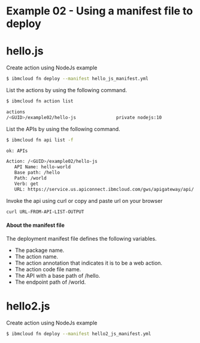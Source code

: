 Example 02 - Using a manifest file to deploy
===========================

# hello.js 

Create action using NodeJs example

```sh
$ ibmcloud fn deploy --manifest hello_js_manifest.yml
```

List the actions by using the following command.

```sh
$ ibmcloud fn action list

actions
/<GUID>/example02/hello-js               private nodejs:10
```

List the APIs by using the following command.

```bash
$ ibmcloud fn api list -f

ok: APIs

Action: /<GUID>/example02/hello-js
   API Name: hello-world
   Base path: /hello
   Path: /world
   Verb: get
   URL: https://service.us.apiconnect.ibmcloud.com/gws/apigateway/api/.../hello/world
```

Invoke the api using curl or copy and paste url on your browser

```sh
curl URL-FROM-API-LIST-OUTPUT
```

#### About the manifest file

The deployment manifest file defines the following variables.

* The package name.
* The action name.
* The action annotation that indicates it is to be a web action.
* The action code file name.
* The API with a base path of /hello.
* The endpoint path of /world.


# hello2.js 

Create action using NodeJs example

```sh
$ ibmcloud fn deploy --manifest hello2_js_manifest.yml
```

